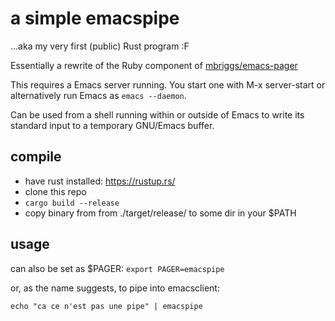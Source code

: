 # a simple emacspipe

...aka my very first (public) Rust program :F

Essentially a rewrite of the Ruby component of [mbriggs/emacs-pager](https://github.com/mbriggs/emacs-pager)

This requires a Emacs server running.  You start one with M-x
server-start or alternatively run Emacs as `emacs --daemon`.

Can be used from a shell running within or outside of Emacs to write
its standard input to a temporary GNU/Emacs buffer.

## compile
- have rust installed: https://rustup.rs/
- clone this repo
- `cargo build --release`
- copy binary from from ./target/release/ to some dir in your $PATH

## usage

can also be set as $PAGER: `export PAGER=emacspipe`

or, as the name suggests, to pipe into emacsclient:
```
echo "ca ce n'est pas une pipe" | emacspipe
```
